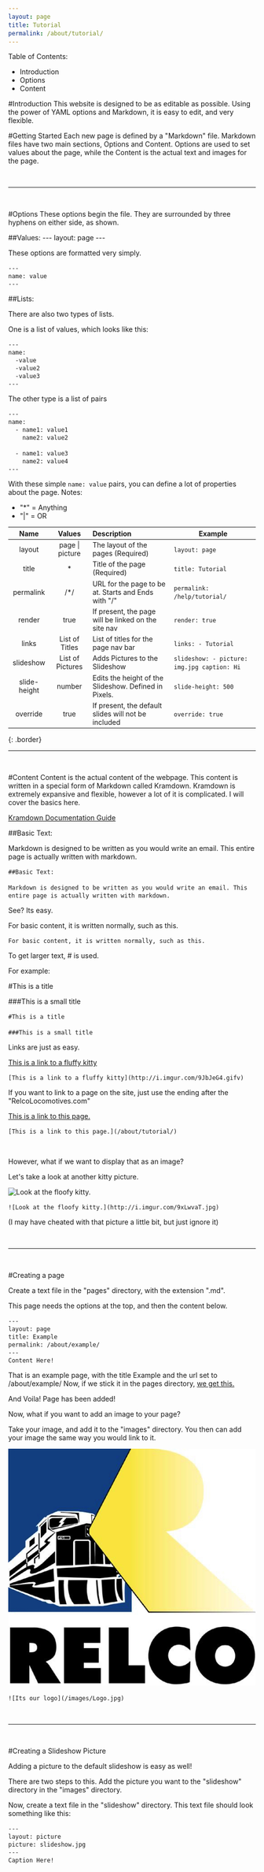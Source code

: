 ```yaml
---
layout: page
title: Tutorial
permalink: /about/tutorial/
---
```

Table of Contents:

 * Introduction
 * Options
 * Content

#Introduction
This website is designed to be as editable as possible. Using the power of YAML options and Markdown, it is easy to edit, and very flexible.

#Getting Started
Each new page is defined by a "Markdown" file. Markdown files have two main sections, Options and Content. Options are used to set values about the page, while the Content is the actual text and images for the page.

<br>

---
<br>

#Options
These options begin the file. They are surrounded by three hyphens on either side, as shown.

##Values:
    ---
    layout: page
    ---

These options are formatted very simply.

    ---
    name: value
    ---

##Lists:

There are also two types of lists.

One is a list of values, which looks like this:

    ---
    name:
      -value
      -value2
      -value3
    ---

The other type is a list of pairs

    ---
    name:
      - name1: value1
        name2: value2

      - name1: value3
        name2: value4
    ---

With these simple `name: value` pairs, you can define a lot of properties about the page.
Notes:

 * "\*" = Anything
 * "\|" = OR

| Name          | Values          | Description                                          |  Example   |
|:-------------:|:---------------:|:-----------------------------------------------------|------------|
| layout        | page \| picture | The layout of the pages (Required)                   |  `layout: page`
| title         | *               | Title of the page (Required)                         |  `title: Tutorial`
| permalink     | /*/             | URL for the page to be at. Starts and Ends with "/"  |  `permalink: /help/tutorial/`
| render        | true            | If present, the page will be linked on the site nav  |  `render: true`
| links         | List of Titles  | List of titles for the page nav bar                  |  `links: - Tutorial`
| slideshow     | List of Pictures| Adds Pictures to the Slideshow                       |  `slideshow: - picture: img.jpg caption: Hi`
| slide-height  | number          | Edits the height of the Slideshow. Defined in Pixels.|  `slide-height: 500`
| override      | true            | If present, the default slides will not be included  |  `override: true`
{: .border}
<br>

---
<br>

#Content
Content is the actual content of the webpage. This content is written in a special form of Markdown called Kramdown. Kramdown is extremely expansive and flexible, however a lot of it is complicated. I will cover the basics here.

[Kramdown Documentation Guide](http://kramdown.gettalong.org/syntax.html)

##Basic Text:

Markdown is designed to be written as you would write an email. This entire page is actually written with markdown.

    ##Basic Text:

    Markdown is designed to be written as you would write an email. This entire page is actually written with markdown.

See? Its easy.

For basic content, it is written normally, such as this.

    For basic content, it is written normally, such as this.

To get larger text, # is used.

For example:

#This is a title

###This is a small title

    #This is a title

    ###This is a small title

Links are just as easy.

[This is a link to a fluffy kitty](http://i.imgur.com/9JbJeG4.gifv)

    [This is a link to a fluffy kitty](http://i.imgur.com/9JbJeG4.gifv)

If you want to link to a page on the site, just use the ending after the "RelcoLocomotives.com"

[This is a link to this page.](/about/tutorial/)

    [This is a link to this page.](/about/tutorial/)

<br>

However, what if we want to display that as an image?

Let's take a look at another kitty picture.

<img src="http://i.imgur.com/9xLwvaT.jpg" alt="Look at the floofy kitty." style="width: 300px;"/>

    ![Look at the floofy kitty.](http://i.imgur.com/9xLwvaT.jpg)

(I may have cheated with that picture a little bit, but just ignore it)

<br>

---
<br>

#Creating a page

Create a text file in the "pages" directory, with the extension ".md".

This page needs the options at the top, and then the content below.

    ---
    layout: page
    title: Example
    permalink: /about/example/
    ---
    Content Here!

That is an example page, with the title Example and the url set to /about/example/
Now, if we stick it in the pages directory, [we get this.](/about/example/)

And Voila! Page has been added!

Now, what if you want to add an image to your page?

Take your image, and add it to the "images" directory.
You then can add your image the same way you would link to it.

![Its our logo](/images/Logo.jpg)

    ![Its our logo](/images/Logo.jpg)

<br>

---
<br>

#Creating a Slideshow Picture

Adding a picture to the default slideshow is easy as well!

There are two steps to this. Add the picture you want to the "slideshow" directory in the "images" directory.

Now, create a text file in the "slideshow" directory. This text file should look something like this:

    ---
    layout: picture
    picture: slideshow.jpg
    ---
    Caption Here!
